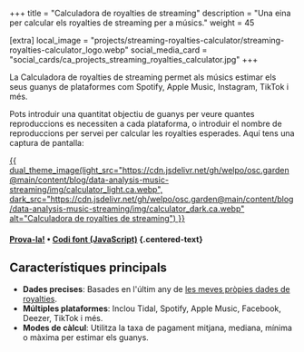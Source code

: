 +++
title = "Calculadora de royalties de streaming"
description = "Una eina per calcular els royalties de streaming per a músics."
weight = 45

[extra]
local_image = "projects/streaming-royalties-calculator/streaming-royalties-calculator_logo.webp"
social_media_card = "social_cards/ca_projects_streaming_royalties_calculator.jpg"
+++

La Calculadora de royalties de streaming permet als músics estimar els seus guanys de plataformes com Spotify, Apple Music, Instagram, TikTok i més.

Pots introduir una quantitat objectiu de guanys per veure quantes reproduccions es necessiten a cada plataforma, o introduir el nombre de reproduccions per servei per calcular les royalties esperades. Aquí tens una captura de pantalla:

<a href="/ca/royalties-calculator/" target="_blank">
   {{ dual_theme_image(light_src="https://cdn.jsdelivr.net/gh/welpo/osc.garden@main/content/blog/data-analysis-music-streaming/img/calculator_light.ca.webp", dark_src="https://cdn.jsdelivr.net/gh/welpo/osc.garden@main/content/blog/data-analysis-music-streaming/img/calculator_dark.ca.webp" alt="Calculadora de royalties de streaming") }}
</a>

#### [Prova-la!](/ca/royalties-calculator/) • [Codi font (JavaScript)](https://github.com/welpo/osc.garden/blob/main/content/pages/royalties-calculator/js/streamsMonthCalculator.js) {.centered-text}

## Característiques principals

- **Dades precises**: Basades en l'últim any de [les meves pròpies dades de royalties](/ca/blog/data-analysis-music-streaming/).
- **Múltiples plataformes**: Inclou Tidal, Spotify, Apple Music, Facebook, Deezer, TikTok i més.
- **Modes de càlcul**: Utilitza la taxa de pagament mitjana, mediana, mínima o màxima per estimar els guanys.
